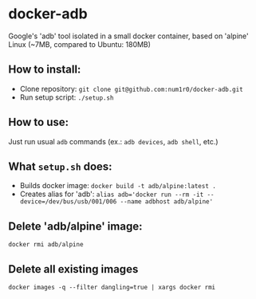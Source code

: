 docker-adb 
==========
Google's 'adb' tool isolated in a small docker container, based on 'alpine' Linux (~7MB, compared to Ubuntu: 180MB)

How to install:
---------------
* Clone repository: `git clone git@github.com:num1r0/docker-adb.git`
* Run setup script: `./setup.sh`

How to use:
-----------
Just run usual `adb` commands (ex.: `adb devices`, `adb shell`, etc.)

What `setup.sh` does:
---------------------
* Builds docker image: `docker build -t adb/alpine:latest .`
* Creates alias for 'adb': `alias adb='docker run --rm -it --device=/dev/bus/usb/001/006 --name adbhost adb/alpine'`

Delete 'adb/alpine' image:
--------------------------
`docker rmi adb/alpine`

Delete all existing images
--------------------------
`docker images -q --filter dangling=true | xargs docker rmi`
